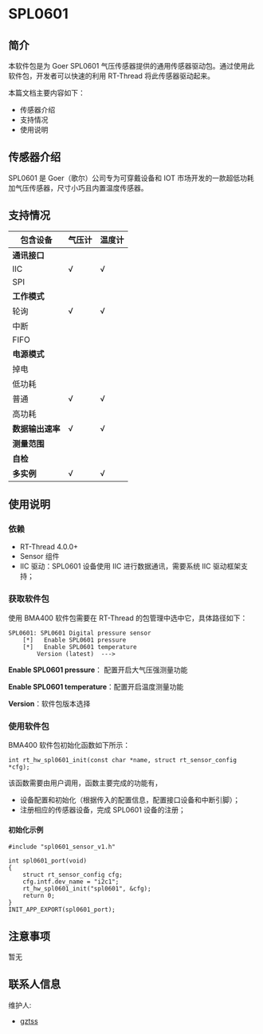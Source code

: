 # SPL0601

## 简介

本软件包是为 Goer SPL0601 气压传感器提供的通用传感器驱动包。通过使用此软件包，开发者可以快速的利用 RT-Thread 将此传感器驱动起来。

本篇文档主要内容如下：

- 传感器介绍
- 支持情况
- 使用说明

## 传感器介绍

SPL0601 是 Goer（歌尔）公司专为可穿戴设备和 IOT 市场开发的一款超低功耗加气压传感器，尺寸小巧且内置温度传感器。

## 支持情况

| 包含设备         | 气压计 | 温度计 |
| ---------------- | -------- | ------ |
| **通讯接口**     |          |        |
| IIC              | √        | √      |
| SPI              |          |        |
| **工作模式**     |          |        |
| 轮询             | √        | √      |
| 中断             |          |        |
| FIFO             |          |        |
| **电源模式**     |          |        |
| 掉电             |          |        |
| 低功耗           |          |        |
| 普通             | √        | √      |
| 高功耗           |          |        |
| **数据输出速率** | √        | √      |
| **测量范围**     |          |        |
| **自检**         |          |        |
| **多实例**       | √        | √      |

## 使用说明

### 依赖

- RT-Thread 4.0.0+
- Sensor 组件
- IIC 驱动：SPL0601 设备使用 IIC 进行数据通讯，需要系统 IIC 驱动框架支持；

### 获取软件包

使用 BMA400 软件包需要在 RT-Thread 的包管理中选中它，具体路径如下：

```
SPL0601: SPL0601 Digital pressure sensor
    [*]   Enable SPL0601 pressure
    [*]   Enable SPL0601 temperature
        Version (latest)  --->
```

**Enable SPL0601 pressure**： 配置开启大气压强测量功能

**Enable SPL0601 temperature**：配置开启温度测量功能

**Version**：软件包版本选择

### 使用软件包

BMA400 软件包初始化函数如下所示：

```
int rt_hw_spl0601_init(const char *name, struct rt_sensor_config *cfg);
```

该函数需要由用户调用，函数主要完成的功能有，

- 设备配置和初始化（根据传入的配置信息，配置接口设备和中断引脚）；
- 注册相应的传感器设备，完成 SPL0601 设备的注册；

#### 初始化示例

```
#include "spl0601_sensor_v1.h"

int spl0601_port(void)
{
    struct rt_sensor_config cfg;
    cfg.intf.dev_name = "i2c1";
    rt_hw_spl0601_init("spl0601", &cfg);
    return 0;
}
INIT_APP_EXPORT(spl0601_port);
```

## 注意事项

暂无

## 联系人信息

维护人:

- [gztss](https://github.com/gztss)
